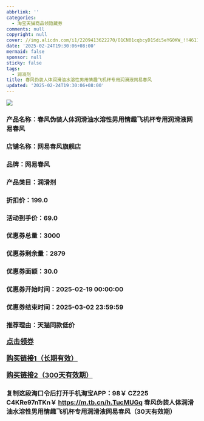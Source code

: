 ```yaml
---
abbrlink: ''
categories:
  - 淘宝天猫商品领隐藏券
comments: null
copyright: null
cover: //img.alicdn.com/i1/2209413622270/O1CN01cqbcyD1Sdi5eYG0KW_!!4611686018427382270-2-item_pic.png
date: '2025-02-24T19:30:06+08:00'
mermaid: false
sponsor: null
sticky: false
tags:
  - 润滑剂
title: 春风伪装人体润滑油水溶性男用情趣飞机杯专用润滑液网易春风
updated: '2025-02-24T19:30:06+08:00'
--- 
```


![](//img.alicdn.com/i1/2209413622270/O1CN01cqbcyD1Sdi5eYG0KW_!!4611686018427382270-2-item_pic.png)

### 产品名称：春风伪装人体润滑油水溶性男用情趣飞机杯专用润滑液网易春风
### 店铺名称：网易春风旗舰店
### 品牌：网易春风
### 产品类目：润滑剂
### 折扣价：199.0
### 活动到手价：69.0
### 优惠券总量：3000
### 优惠券剩余量：2879
### 优惠券面额：30.0
### 优惠券开始时间：2025-02-19 00:00:00	
### 优惠券结束时间：2025-03-02 23:59:59	
### 推荐理由：天猫同款低价

<p style="font-size: 18px; font-weight: bold;">
  <a href="https://uland.taobao.com/coupon/edetail?e=8IjlvN7owMqlhHvvyUNXZfh8CuWt5YH5OVuOuRD5gLJMmdsrkidbOWBzzpT26idJ%2F6xZ9R7XGCkN9J2epPaZS6PV90V2RApvp0k7%2BXM7lu3tzK9n6AmMom23JC%2FWSt26RSHvQe2jOLZ9pbNCYX0I%2BPP%2BWUTgK%2F%2B0I%2BtaUgbudUxA%2B536asYsLWVfKa%2BhVnNDcdDLji5k6Kxi7AJHvwZj5ZjB6TX2HR3QQ5WKStDdyeTLAJho1Tgm24y1rRo98IyIzxHHRjXbSzC3GXpSbfs48tsRgLNyzodvhMF38zbmkj8KDhJh%2FtqnsaOH3%2BaRQrYQeRTF1zNOw1SyHVvYwF84GiUzVkkdwsIm&traceId=216624f717406354773041765d1300&union_lens=lensId%3AOPT%401740635479%4021086069_0e0d_19545f59d19_c915%4001%40eyJmbG9vcklkIjo3MzM1NH0ie" target="_blank">点击领券</a>
</p>
<p style="font-size: 18px; font-weight: bold;">
  <a href="https://s.click.taobao.com/t?e=m%3D2%26s%3DLPXNhkw0XzBw4vFB6t2Z2ueEDrYVVa64K7Vc7tFgwiHjf2vlNIV67pNS5Qpp3aDuPfl2ZNdwIln3ID%2FV1RqsF4wnCJeELi4I%2FIEn%2BS1IjHAB0ghlTd7WlZVm%2FOAUUFw71qrpxiwMoCNxc1AtbZGVS8BMS0Z8hunFe84jI17xZ6nNEPXytV9ALoS4zvCRUrquMCgWV3FKm%2FHqH9ozzXMnprsxMJNBGZ7MVHrwCFql5iDSRpXtd%2Bv0bUVZXiFKs%2F1T1nDZBzEjwVCPgysBSxHfUOXVLEPDWL24%2FufIeaShmLvWGPPZ03CRxFzwtjOPT%2Beu2WQ%2Bz8uYM9fGDmntuH4VtA%3D%3D" target="_blank">购买链接1（长期有效）</a>
</p>
<p style="font-size: 18px; font-weight: bold;">
  <a href="https://s.click.taobao.com/qqfatYs" target="_blank">购买链接2（300天有效期）</a>
</p>

### 复制这段淘口令后打开手机淘宝APP：98￥ CZ225 C4KRe97nTKn￥ https://m.tb.cn/h.TucMUGq  春风伪装人体润滑油水溶性男用情趣飞机杯专用润滑液网易春风（30天有效期）
